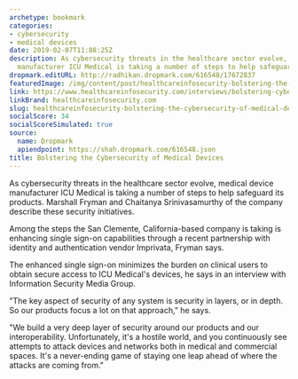 ```yaml
---
archetype: bookmark
categories:
- cybersecurity
- medical devices
date: 2019-02-07T11:08:25Z
description: As cybersecurity threats in the healthcare sector evolve, medical device
  manufacturer ICU Medical is taking a number of steps to help safeguard its products.
dropmark.editURL: http://radhikan.dropmark.com/616548/17672837
featuredImage: /img/content/post/healthcareinfosecurity-bolstering-the-cybersecurity-of-medical-devices.jpg
link: https://www.healthcareinfosecurity.com/interviews/bolstering-cybersecurity-medical-devices-i-4241
linkBrand: healthcareinfosecurity.com
slug: healthcareinfosecurity-bolstering-the-cybersecurity-of-medical-devices
socialScore: 34
socialScoreSimulated: true
source:
  name: Dropmark
  apiendpoint: https://shah.dropmark.com/616548.json
title: Bolstering the Cybersecurity of Medical Devices
---
```

As cybersecurity threats in the healthcare sector evolve, medical device manufacturer ICU Medical is taking a number of steps to help safeguard its products. Marshall Fryman and Chaitanya Srinivasamurthy of the company describe these security initiatives.

Among the steps the San Clemente, California-based company is taking is enhancing single sign-on capabilities through a recent partnership with identity and authentication vendor Imprivata, Fryman says.

The enhanced single sign-on minimizes the burden on clinical users to obtain secure access to ICU Medical's devices, he says in an interview with Information Security Media Group.

"The key aspect of security of any system is security in layers, or in depth. So our products focus a lot on that approach," he says.

"We build a very deep layer of security around our products and our interoperability. Unfortunately, it's a hostile world, and you continuously see attempts to attack devices and networks both in medical and commercial spaces. It's a never-ending game of staying one leap ahead of where the attacks are coming from."

